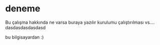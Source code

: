 # deneme

Bu çalışma hakkında ne varsa buraya yazılır kurulumu çalıştırılması vs....
dasdasdasdasdasd

bu bilgisayardan :)
